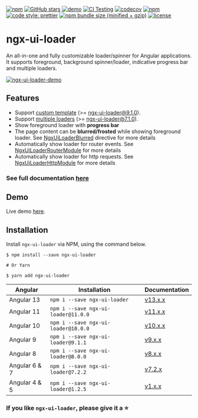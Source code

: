 [![npm](https://img.shields.io/npm/v/ngx-ui-loader)](https://www.npmjs.com/package/ngx-ui-loader)
[![GitHub stars](https://img.shields.io/github/stars/t-ho/ngx-ui-loader?color=00bcd4)](https://github.com/t-ho/ngx-ui-loader/stargazers)
[![demo](https://img.shields.io/badge/demo-StackBlitz-blueviolet.svg)](https://stackblitz.com/edit/ngx-ui-loader)
[![CI Testing](https://github.com/t-ho/ngx-ui-loader/workflows/CI%20Testing/badge.svg)](https://github.com/t-ho/ngx-ui-loader/actions)
[![codecov](https://codecov.io/gh/t-ho/ngx-ui-loader/branch/master/graph/badge.svg)](https://codecov.io/gh/t-ho/ngx-ui-loader)
[![npm](https://img.shields.io/npm/dw/ngx-ui-loader.svg)](https://www.npmjs.com/package/ngx-ui-loader)
[![code style: prettier](https://img.shields.io/badge/code_style-prettier-ff69b4.svg)](https://github.com/prettier/prettier)
[![npm bundle size (minified + gzip)](https://img.shields.io/bundlephobia/minzip/ngx-ui-loader.svg)](https://bundlephobia.com/result?p=ngx-ui-loader)
[![license](https://img.shields.io/npm/l/ngx-ui-loader.svg)](https://github.com/t-ho/ngx-ui-loader/wiki/License)

# ngx-ui-loader

An all-in-one and fully customizable loader/spinner for Angular applications. It supports foreground, background spinner/loader, indicative progress bar and multiple loaders.

[![ngx-ui-loader-demo](https://raw.githubusercontent.com/t-ho/ngx-ui-loader/master/src/assets/multi-loaders.gif)](https://tdev.app/ngx-ui-loader/demo)

## Features

- Support [custom template](https://tdev.app/ngx-ui-loader#custom-template) (>= ngx-ui-loader@9.1.0).
- Support [multiple loaders](https://tdev.app/ngx-ui-loader#multiple-loaders) (>= ngx-ui-loader@7.1.0).
- Show foreground loader with **progress bar**
- The page content can be **blurred/frosted** while showing foreground loader. See [NgxUiLoaderBlurred](https://tdev.app/ngx-ui-loader#ngxuiloaderblurred-directive) directive for more details
- Automatically show loader for router events. See [NgxUiLoaderRouterModule](https://tdev.app/ngx-ui-loader#automatically-show-loader-for-router-events) for more details
- Automatically show loader for http requests. See [NgxUiLoaderHttpModule](https://tdev.app/ngx-ui-loader#automatically-show-loader-for-http-requests) for more details

### See full documentation [here](https://tdev.app/ngx-ui-loader)

## Demo

Live demo [here](https://tdev.app/ngx-ui-loader/demo).

## Installation

Install `ngx-ui-loader` via NPM, using the command below.

```shell
$ npm install --save ngx-ui-loader

# Or Yarn

$ yarn add ngx-ui-loader
```

| Angular       | Installation                        | Documentation                                                         |
| ------------- | ----------------------------------- | --------------------------------------------------------------------- |
| Angular 13    | `npm i --save ngx-ui-loader`        | [v13.x.x](https://tdev.app/ngx-ui-loader)                             |
| Angular 11    | `npm i --save ngx-ui-loader@11.0.0` | [v11.x.x](https://tdev.app/ngx-ui-loader)                             |
| Angular 10    | `npm i --save ngx-ui-loader@10.0.0` | [v10.x.x](https://tdev.app/ngx-ui-loader)                             |
| Angular 9     | `npm i --save ngx-ui-loader@9.1.1`  | [v9.x.x](https://tdev.app/ngx-ui-loader)                              |
| Angular 8     | `npm i --save ngx-ui-loader@8.0.0`  | [v8.x.x](https://tdev.app/ngx-ui-loader)                              |
| Angular 6 & 7 | `npm i --save ngx-ui-loader@7.2.2`  | [v7.2.x](https://github.com/t-ho/ngx-ui-loader/blob/v7.x.x/README.md) |
| Angular 4 & 5 | `npm i --save ngx-ui-loader@1.2.5`  | [v1.x.x](https://github.com/t-ho/ngx-ui-loader/blob/v1.x.x/README.md) |

### If you like `ngx-ui-loader`, please give it a :star:
